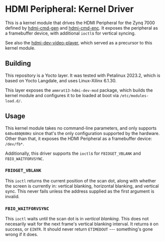 # HDMI Peripheral: Kernel Driver

This is a kernel module that drives the HDMI Peripheral for the Zynq 7000
defined by [hdmi-cmd-gen][1] and [hdmi-cmd-enc][2]. It exposes the peripheral as
a framebuffer device, with additional `ioctl`s for vertical syncing.

See also the [hdmi-dev-video-player][3], which served as a precursor to this
kernel module.

## Building

This repository is a Yocto layer. It was tested with Petalinux 2023.2, which is
based on Yocto Langdale, and uses Linux-Xilinx 6.1.30.

This layer exposes the `ammrat13-hdmi-dev-mod` package, which builds the kernel
module and configures it to be loaded at boot via `/etc/modules-load.d/`.

## Usage

This kernel module takes no command-line parameters, and only supports
`640x480@60Hz` since that's the only configuration supported by the hardware.
Other than that, it exposes the HDMI Peripheral as a framebuffer device:
`/dev/fb*`.

Additionally, this driver supports the `ioctl`s for `FBIOGET_VBLANK` and
`FBIO_WAITFORVSYNC`.

### `FBIOGET_VBLANK`
This `ioctl` returns the current position of the scan dot, along with whether
the screen is currently in: vertical blanking, horizontal blanking, and vertical
sync. This never fails unless the address supplied as the first argument is
invalid.

### `FBIO_WAITFORVSYNC`
This `ioctl` waits until the scan dot is in *vertical blanking*. This does not
necesarily wait for the next frame's vertical blanking interval. It returns `0`
on success, or `EINTR`. It should never return `ETIMEDOUT` --- something's gone
wrong if it does.

[1]: https://github.com/ammrat13/hdmi-cmd-gen "ammrat13/hdmi-cmd-gen"
[2]: https://github.com/ammrat13/hdmi-cmd-enc "ammrat13/hdmi-cmd-enc"
[3]: https://github.com/ammrat13/hdmi-dev-video-player.git "ammrat13/hdmi-dev-video-player"
